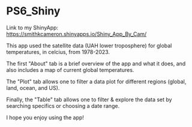 # PS6_Shiny

Link to my ShinyApp: https://smithkcameron.shinyapps.io/Shiny_App_By_Cam/

This app used the satellite data (UAH lower troposphere) for global temperatures, in celcius, from 1978-2023.

The first "About" tab is a brief overview of the app and what it does, and also includes a map of current global temperatures.

The "Plot" tab allows one to filter a data plot for different regions (global, land, ocean, and US).

Finally, the "Table" tab allows one to filter & explore the data set by searching specifics or choosing a date range.

I hope you enjoy using the app!

